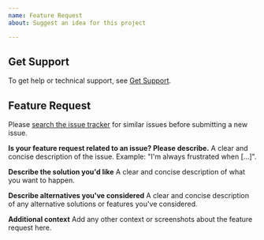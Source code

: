```yaml
---
name: Feature Request
about: Suggest an idea for this project

---
```


## Get Support
To get help or technical support, see [Get Support](https://pylonsproject.org/community-support.html).

## Feature Request

Please [search the issue tracker](https://github.com/Pylons/pastedeploy/issues) for similar issues before submitting a new issue.

**Is your feature request related to an issue? Please describe.**
A clear and concise description of the issue. Example: "I'm always frustrated when [...]".

**Describe the solution you'd like**
A clear and concise description of what you want to happen.

**Describe alternatives you've considered**
A clear and concise description of any alternative solutions or features you've considered.

**Additional context**
Add any other context or screenshots about the feature request here.

